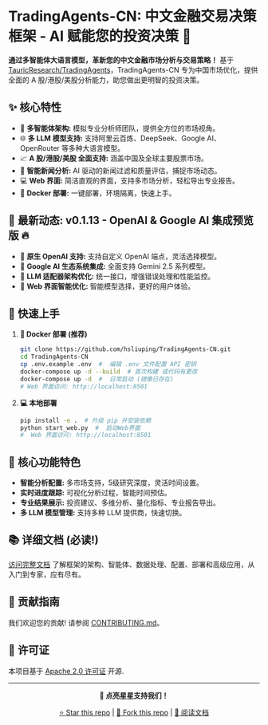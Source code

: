 # TradingAgents-CN: 中文金融交易决策框架 - AI 赋能您的投资决策 🚀

**通过多智能体大语言模型，革新您的中文金融市场分析与交易策略！** 基于 [TauricResearch/TradingAgents](https://github.com/TauricResearch/TradingAgents)，TradingAgents-CN 专为中国市场优化，提供全面的 A 股/港股/美股分析能力，助您做出更明智的投资决策。

## ✨ 核心特性

*   🤖 **多智能体架构:** 模拟专业分析师团队，提供全方位的市场视角。
*   🌐 **多 LLM 模型支持:**  支持阿里云百炼、DeepSeek、Google AI、OpenRouter 等多种大语言模型。
*   📈 **A 股/港股/美股 全面支持:**  涵盖中国及全球主要股票市场。
*   📰 **智能新闻分析:**  AI 驱动的新闻过滤和质量评估，捕捉市场动态。
*   💻 **Web 界面:** 简洁直观的界面，支持多市场分析，轻松导出专业报告。
*   🐳 **Docker 部署:** 一键部署，环境隔离，快速上手。

## 🚀 最新动态:  v0.1.13 - OpenAI & Google AI 集成预览版  🔥

*   🤖 **原生 OpenAI 支持:**  支持自定义 OpenAI 端点，灵活选择模型。
*   🧠 **Google AI 生态系统集成:**  全面支持 Gemini 2.5 系列模型。
*   🔧 **LLM 适配器架构优化:**  统一接口，增强错误处理和性能监控。
*   🎨 **Web 界面智能优化:**  智能模型选择，更好的用户体验。

## 📖 快速上手

1.  **🐳  Docker 部署 (推荐)**
    ```bash
    git clone https://github.com/hsliuping/TradingAgents-CN.git
    cd TradingAgents-CN
    cp .env.example .env  #  编辑 .env 文件配置 API 密钥
    docker-compose up -d --build  # 首次构建 或代码有更改
    docker-compose up -d  #  日常启动 (镜像已存在)
    # Web 界面访问: http://localhost:8501
    ```
2.  **💻  本地部署**
    ```bash
    pip install -e .  # 升级 pip 并安装依赖
    python start_web.py  #  启动Web界面
    #  Web 界面访问: http://localhost:8501
    ```

## 🎯 核心功能特色

*   **智能分析配置:** 多市场支持，5级研究深度，灵活时间设置。
*   **实时进度跟踪:** 可视化分析过程，智能时间预估。
*   **专业结果展示:** 投资建议、多维分析、量化指标、专业报告导出。
*   **多 LLM 模型管理:** 支持多种 LLM 提供商，快速切换。

## 📚 详细文档 (必读!)

[访问完整文档](./docs/)  了解框架的架构、智能体、数据处理、配置、部署和高级应用，从入门到专家，应有尽有。

## 🤝 贡献指南

我们欢迎您的贡献!  请参阅 [CONTRIBUTING.md](CONTRIBUTING.md)。

## 📄 许可证

本项目基于 [Apache 2.0 许可证](LICENSE) 开源.

---

<div align="center">

**🌟  点亮星星支持我们！**

[⭐ Star this repo](https://github.com/hsliuping/TradingAgents-CN)  |  [🍴 Fork this repo](https://github.com/hsliuping/TradingAgents-CN/fork)  |  [📖 阅读文档](./docs/)

</div>